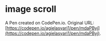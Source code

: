 # image scroll

A Pen created on CodePen.io. Original URL: [https://codepen.io/agielasyari1/pen/mdaPByj](https://codepen.io/agielasyari1/pen/mdaPByj).

